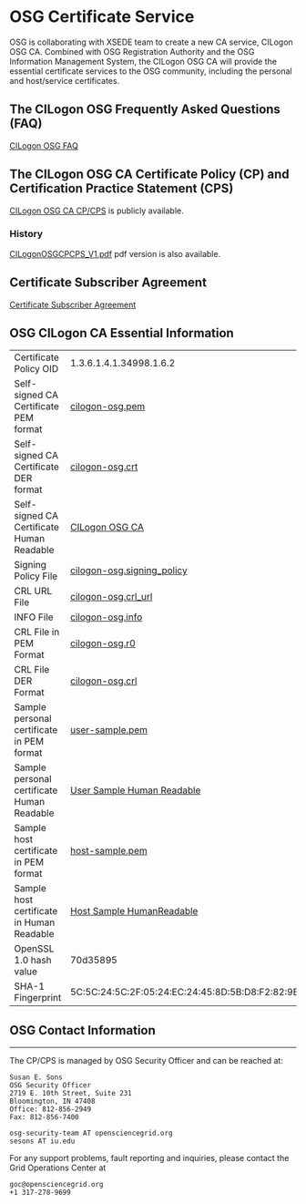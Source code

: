 # OSG Certificate Service

OSG is collaborating with XSEDE team to create a new CA service, CILogon OSG CA. Combined with OSG Registration Authority and the OSG Information Management System, the CILogon OSG CA will provide the essential certificate services to the OSG community, including the personal and host/service certificates.

## The CILogon OSG Frequently Asked Questions (FAQ)
[CILogon OSG FAQ](cilogonosgca/CILogonOSGFAQ.md)

## The CILogon OSG CA Certificate Policy (CP) and Certification Practice Statement (CPS)
[CILogon OSG CA CP/CPS](cilogonosgca/CILogonOSGCPCPS.pdf) is publicly available.

### History
[CILogonOSGCPCPS\_V1.pdf](cilogonosgca/CILogonOSGCPCPS_V1.pdf) pdf version is also available.

## Certificate Subscriber Agreement
[Certificate Subscriber Agreement](cilogonosgca/IGTF_CERTIFICATE_SUBSCRIBER_AGREEMENT.pdf)

## OSG CILogon CA Essential Information

|                                            |                                                                       |
|--------------------------------------------|-----------------------------------------------------------------------|
| Certificate Policy OID                     | 1.3.6.1.4.1.34998.1.6.2                                               |
| Self-signed CA Certificate PEM format      | [cilogon-osg.pem](cilogonosgca/cilogon-osg.pem)                        |
| Self-signed CA Certificate DER format      | [cilogon-osg.crt](cilogonosgca/cilogon-osg.crt)                        |
| Self-signed CA Certificate Human Readable  | [CILogon OSG CA](cilogonosgca/out_CilogonOSGRoot)                      |
| Signing Policy File                        | [cilogon-osg.signing\_policy](cilogonosgca/cilogon-osg.signing_policy) |
| CRL URL File                               | [cilogon-osg.crl\_url](cilogonosgca/cilogon-osg.crl_url)               |
| INFO File                                  | [cilogon-osg.info](cilogonosgca/cilogon-osg.info)                      |
| CRL File in PEM Format                     | [cilogon-osg.r0](http://crl.cilogon.org/cilogon-osg.r0)               |
| CRL File DER Format                        | [cilogon-osg.crl](http://crl.cilogon.org/cilogon-osg.crl)             |
| Sample personal certificate in PEM format  | [user-sample.pem](cilogonosgca/user-sample.pem)                        |
| Sample personal certificate Human Readable | [User Sample Human Readable](cilogonosgca/out_sampleUser)              |
| Sample host certificate in PEM format      | [host-sample.pem](cilogonosgca/host-sample.pem)                        |
| Sample host certificate in Human Readable  | [Host Sample HumanReadable](cilogonosgca/out_sampleHost)               |
| OpenSSL 1.0 hash value                     | 70d35895                                                              |
| SHA-1 Fingerprint                          | 5C:5C:24:5C:2F:05:24:EC:24:45:8D:5B:D8:F2:82:9B:EE:68:22:A8           |

## OSG Contact Information
-----------------------

The CP/CPS is managed by OSG Security Officer and can be reached at:

```
Susan E. Sons
OSG Security Officer
2719 E. 10th Street, Suite 231
Bloomington, IN 47408
Office: 812-856-2949
Fax: 812-856-7400

osg-security-team AT opensciencegrid.org
sesons AT iu.edu
```

For any support problems, fault reporting and inquiries, please contact the Grid Operations Center at

```
goc@opensciencegrid.org
+1 317-278-9699
```
